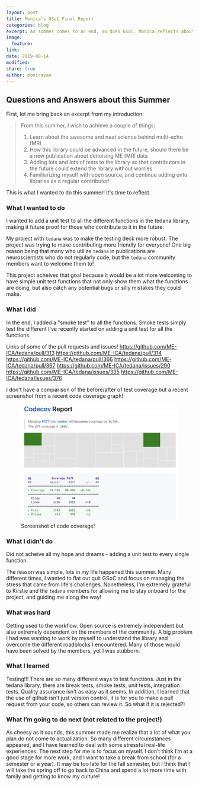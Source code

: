 ```yaml
---
layout: post
title: Monica's GSoC Final Report
categories: blog
excerpt: As summer comes to an end, so does GSoC. Monica reflects about her time here.
image:
  feature:
link:
date: 2019-08-14
modified:
share: true
author: monicayao
---
```


## Questions and Answers about this Summer

First, let me bring back an excerpt from my introduction:

> From this summer, I wish to achieve a couple of things: 
> 1. Learn about the awesome and neat science behind multi-echo fMRI
> 2. How this library could be advanced in the future, should there be a new publication about denoising ME fMRI data
> 3. Adding lots and lots of tests to the library so that contributors in the future could extend the library without worries
> 4. Familiarizing myself with open source, and continue adding onto libraries as a regular contributor!

This is what I wanted to do this summer! It's time to reflect.

### What I wanted to do

I wanted to add a unit test to all the different functions in the tedana library, making it future proof for those who contribute to it in the future. 

My project with `tedana` was to make the testing deck more robust. The project was trying to make contributing more friendly for everyone!
One big reason being that many who utilize `tedana` in publications are neuroscientists who do not regularly code, but the `tedana` community members want to welcome them to!

This project acheives that goal because it would be a lot more welcoming to have simple unit test functions that not only show them what the functions are doing, but also catch any potential bugs or silly mistakes they could make.

### What I did 

In the end, I added a "smoke test" to all the functions. Smoke tests simply test the different I've recently started on adding a unit test for all the functions.

Links of some of the pull requests and issues! 
https://github.com/ME-ICA/tedana/pull/313
https://github.com/ME-ICA/tedana/pull/314
https://github.com/ME-ICA/tedana/pull/366
https://github.com/ME-ICA/tedana/pull/367
https://github.com/ME-ICA/tedana/issues/290
https://github.com/ME-ICA/tedana/issues/335
https://github.com/ME-ICA/tedana/issues/376

I don't have a comparison of the before/after of test coverage but a recent screenshot from a recent code coverage graph!
<figure>
  <img src="/images/codecoverage.jpg"
       alt="hometown">
  <figcaption> Screenshot of code coverage! </figcaption>
</figure>

### What I didn't do 

Did not acheive all my hope and dreams - adding a unit test to every single function.

The reason was simple, lots in my life happened this summer. Many different times, I wanted to flat out quit GSoC and focus on managing the stress that came from life's challenges. 
Nonetheless, I'm extremely grateful to Kirstie and the `tedana` members for allowing me to stay onboard for the project, and guiding me along the way!


### What was hard

Getting used to the workflow. Open source is extremely independent but also extremely dependent on the members of the community. A big problem I had was wanting to work by myself to understand the library and overcome the different roadblocks I encountered. Many of those would have been solved by the members, yet I was stubborn. 

### What I learned

Testing!!! There are so many different ways to test functions. Just in the tedana library, there are break tests, smoke tests, unit tests, integration tests. Quality assurance isn't as easy as it seems. 
In addition, I learned that the use of github isn't just version control, it is for you to make a pull request from your code, so others can review it. So what if it is rejected?!

### What I’m going to do next (not related to the project!)
As cheesy as it sounds, this summer made me realize that a lot of what you plan do not come to actualization. So many different circumstances appeared, and I have learned to deal with some stressful real-life experiences. The next step for me is to focus on myself. I don’t think I’m at a good stage for more work, and I want to take a break from school (for a semester or a year). It may be too late for the fall semester, but I think that I will take the spring off to go back to China and spend a lot more time with family and getting to know my culture! 

